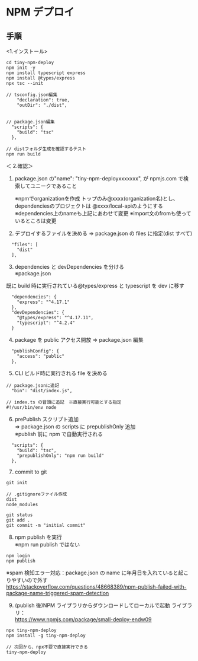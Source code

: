 # NPM デプロイ

## 手順

<1.インストール>

```
cd tiny-npm-deploy
npm init -y
npm install typescript express
npm install @types/express
npx tsc --init

// tsconfig.json編集
    "declaration": true,
    "outDir": "./dist",


// package.json編集
  "scripts": {
    "build": "tsc"
  },

// distフォルダ生成を確認するテスト
npm run build

```

＜ 2.確認＞

1. package.json の"name": "tiny-npm-deployxxxxxxx",
   が npmjs.com で検索してユニークであること

    ※npmでorganizationを作成
    トップのみ@xxxx(organization名)とし、dependenciesのプロジェクトは
    @xxxx/local-apiのようにする
    ※dependencies上のnameも上記にあわせて変更
    ※import文のfromも使っているところは変更

2. デプロイするファイルを決める => package.json の files に指定(dist すべて)

```
  "files": [
    "dist"
  ],
```

3. dependencies と devDependencies を分ける<br>
   ※package.json

既に build 時に実行されている@types/express と typescript を dev に移す

```
  "dependencies": {
    "express": "^4.17.1"
  },
  "devDependencies": {
    "@types/express": "^4.17.11",
    "typescript": "^4.2.4"
  }
```

4. package を public アクセス開放 => package.json 編集

```
  "publishConfig": {
    "access": "public"
  },
```

5. CLI ビルド時に実行される file を決める <br>

```
// package.jsonに追記
  "bin": "dist/index.js",

// index.ts の冒頭に追記　※直接実行可能とする指定
#!/usr/bin/env node
```

6. prePublish スクリプト追加 <br>
   => package.json の scripts に prepublishOnly 追加 <br>
   ※publish 前に npm で自動実行される <br>

```
  "scripts": {
    "build": "tsc",
    "prepublishOnly": "npm run build"
  },
```

7. commit to git

```
git init

// .gitignoreファイル作成
dist
node_modules

git status
git add .
git commit -m "initial commit"

```

8. npm publish を実行 <br>
   ※npm run publish ではない <br>

```
npm login
npm publish
```

※spam 検知エラー対応：package.json の name に年月日を入れていると起こりやすいので外す <br>
https://stackoverflow.com/questions/48668389/npm-publish-failed-with-package-name-triggered-spam-detection <br>

9. (publish 後)NPM ライブラリからダウンロードしてローカルで起動
   ライブラリ：<br>
   https://www.npmjs.com/package/small-deploy-endw09 <br>

```
npx tiny-npm-deploy
npm install -g tiny-npm-deploy

// 次回から、npx不要で直接実行できる
tiny-npm-deploy
```
